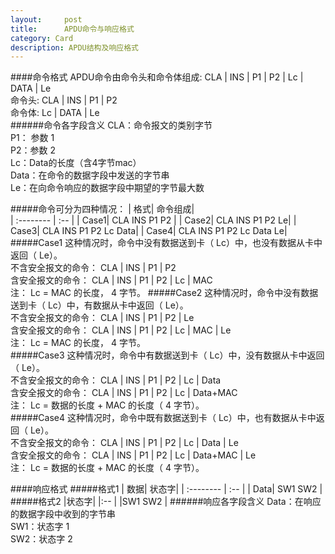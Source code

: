 ```yaml
---
layout:     post
title:      APDU命令与响应格式
category: Card
description: APDU结构及响应格式
---
```

####命令格式
APDU命令由命令头和命令体组成: CLA | INS | P1 | P2 | Lc | DATA | Le  
命令头: CLA | INS | P1 | P2   
命令体: Lc | DATA | Le    
######命令各字段含义
CLA：命令报文的类别字节  
P1： 参数 1  
P2：参数 2  
Lc：Data的长度（含4字节mac）  
Data：在命令的数据字段中发送的字节串  
Le：在向命令响应的数据字段中期望的字节最大数  

#####命令可分为四种情况：
| 格式|    命令组成|  
| :-------- | :-- |
| Case1|  CLA INS P1 P2   |
| Case2|  CLA INS P1 P2 Le|
| Case3| CLA INS P1 P2 Lc Data|
| Case4| CLA INS P1 P2 Lc Data Le|
#####Case1
这种情况时，命令中没有数据送到卡（ Lc）中，也没有数据从卡中返回（ Le）。  
不含安全报文的命令： CLA | INS | P1 | P2   
含安全报文的命令： CLA | INS | P1 | P2 |  Lc | MAC  
注： Lc = MAC 的长度， 4 字节。
#####Case2
这种情况时，命令中没有数据送到卡（ Lc）中，有数据从卡中返回（ Le）。  
不含安全报文的命令： CLA | INS | P1 | P2 | Le  
含安全报文的命令： CLA | INS | P1 | P2 | Lc | MAC | Le  
注： Lc = MAC 的长度， 4 字节。  
#####Case3
这种情况时，命令中有数据送到卡（ Lc）中，没有数据从卡中返回（ Le）。  
不含安全报文的命令： CLA | INS | P1 | P2 | Lc | Data  
含安全报文的命令：  CLA | INS | P1 | P2 | Lc | Data+MAC  
注： Lc = 数据的长度 + MAC 的长度（ 4 字节）。  
#####Case4
这种情况时，命令中既有数据送到卡（ Lc）中，也有数据从卡中返回（ Le）。  
不含安全报文的命令： CLA | INS | P1 | P2 | Lc | Data | Le  
含安全报文的命令： CLA | INS | P1 | P2 | Lc | Data+MAC | Le  
注： Lc = 数据的长度 + MAC 的长度（ 4 字节）。  

####响应格式
#####格式1
| 数据|    状态字|
| :-------- | :-- |
| Data|  SW1 SW2   |
#####格式2
|状态字|
|:-- |
|SW1 SW2   |
######响应各字段含义
Data：在响应的数据字段中收到的字节串  
SW1：状态字 1  
SW2：状态字 2  

&nbsp;
